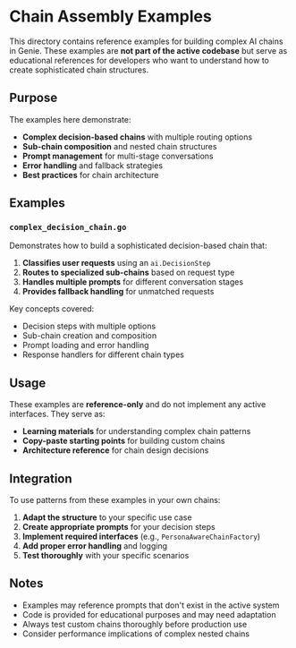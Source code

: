# Chain Assembly Examples

This directory contains reference examples for building complex AI chains in Genie. These examples are **not part of the active codebase** but serve as educational references for developers who want to understand how to create sophisticated chain structures.

## Purpose

The examples here demonstrate:

- **Complex decision-based chains** with multiple routing options
- **Sub-chain composition** and nested chain structures  
- **Prompt management** for multi-stage conversations
- **Error handling** and fallback strategies
- **Best practices** for chain architecture

## Examples

### `complex_decision_chain.go`

Demonstrates how to build a sophisticated decision-based chain that:

1. **Classifies user requests** using an `ai.DecisionStep`
2. **Routes to specialized sub-chains** based on request type
3. **Handles multiple prompts** for different conversation stages
4. **Provides fallback handling** for unmatched requests

Key concepts covered:
- Decision steps with multiple options
- Sub-chain creation and composition
- Prompt loading and error handling
- Response handlers for different chain types

## Usage

These examples are **reference-only** and do not implement any active interfaces. They serve as:

- **Learning materials** for understanding complex chain patterns
- **Copy-paste starting points** for building custom chains
- **Architecture reference** for chain design decisions

## Integration

To use patterns from these examples in your own chains:

1. **Adapt the structure** to your specific use case
2. **Create appropriate prompts** for your decision steps
3. **Implement required interfaces** (e.g., `PersonaAwareChainFactory`)
4. **Add proper error handling** and logging
5. **Test thoroughly** with your specific scenarios

## Notes

- Examples may reference prompts that don't exist in the active system
- Code is provided for educational purposes and may need adaptation
- Always test custom chains thoroughly before production use
- Consider performance implications of complex nested chains